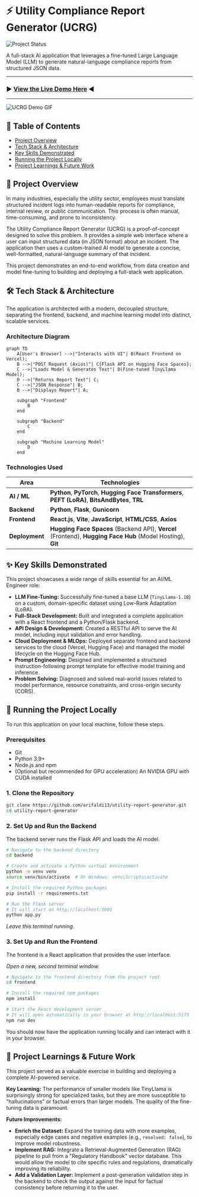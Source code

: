 # ⚡️ Utility Compliance Report Generator (UCRG)

![Project Status](https://img.shields.io/badge/status-complete-success)

A full-stack AI application that leverages a fine-tuned Large Language Model (LLM) to generate natural-language compliance reports from structured JSON data.

---

### ▶️ **[View the Live Demo Here](https://rifukawa-ucrg.vercel.app/)** ◀️

---

![UCRG Demo GIF](./demo.gif)

## 📖 Table of Contents

- [Project Overview](#-project-overview)
- [Tech Stack & Architecture](#-tech-stack--architecture)
- [Key Skills Demonstrated](#-key-skills-demonstrated)
- [Running the Project Locally](#-running-the-project-locally)
- [Project Learnings & Future Work](#-project-learnings--future-work)

## 🎯 Project Overview

In many industries, especially the utility sector, employees must translate structured incident logs into human-readable reports for compliance, internal review, or public communication. This process is often manual, time-consuming, and prone to inconsistency.

The Utility Compliance Report Generator (UCRG) is a proof-of-concept designed to solve this problem. It provides a simple web interface where a user can input structured data (in JSON format) about an incident. The application then uses a custom-trained AI model to generate a concise, well-formatted, natural-language summary of that incident.

This project demonstrates an end-to-end workflow, from data creation and model fine-tuning to building and deploying a full-stack web application.

## 🛠️ Tech Stack & Architecture

The application is architected with a modern, decoupled structure, separating the frontend, backend, and machine learning model into distinct, scalable services.

### Architecture Diagram

```mermaid
graph TD
    A[User's Browser] -->|"Interacts with UI"| B(React Frontend on Vercel);
    B -->|"POST Request (Axios)"| C{Flask API on Hugging Face Spaces};
    C -->|"Loads Model & Generates Text"| D(Fine-tuned TinyLlama Model);
    D -->|"Returns Report Text"| C;
    C -->|"JSON Response"| B;
    B -->|"Displays Report"| A;

    subgraph "Frontend"
        B
    end

    subgraph "Backend"
        C
    end

    subgraph "Machine Learning Model"
        D
    end
```

### Technologies Used

| Area            | Technologies                                                                                             |
| --------------- | -------------------------------------------------------------------------------------------------------- |
| **AI / ML**     | **Python**, **PyTorch**, **Hugging Face Transformers**, **PEFT (LoRA)**, **BitsAndBytes**, **TRL**         |
| **Backend**     | **Python**, **Flask**, **Gunicorn**                                                                        |
| **Frontend**    | **React.js**, **Vite**, **JavaScript**, **HTML/CSS**, **Axios**                                            |
| **Deployment**  | **Hugging Face Spaces** (Backend API), **Vercel** (Frontend), **Hugging Face Hub** (Model Hosting), **Git** |

## ✨ Key Skills Demonstrated

This project showcases a wide range of skills essential for an AI/ML Engineer role:

-   **LLM Fine-Tuning:** Successfully fine-tuned a base LLM (`TinyLlama-1.1B`) on a custom, domain-specific dataset using Low-Rank Adaptation (LoRA).
-   **Full-Stack Development:** Built and integrated a complete application with a React frontend and a Python/Flask backend.
-   **API Design & Development:** Created a RESTful API to serve the AI model, including input validation and error handling.
-   **Cloud Deployment & MLOps:** Deployed separate frontend and backend services to the cloud (Vercel, Hugging Face) and managed the model lifecycle on the Hugging Face Hub.
-   **Prompt Engineering:** Designed and implemented a structured instruction-following prompt template for effective model training and inference.
-   **Problem Solving:** Diagnosed and solved real-world issues related to model performance, resource constraints, and cross-origin security (CORS).

## 🚀 Running the Project Locally

To run this application on your local machine, follow these steps.

### Prerequisites

-   Git
-   Python 3.9+
-   Node.js and npm
-   (Optional but recommended for GPU acceleration) An NVIDIA GPU with CUDA installed

### 1. Clone the Repository

```bash
git clone https://github.com/arifaldi13/utility-report-generator.git
cd utility-report-generator
```

### 2. Set Up and Run the Backend

The backend server runs the Flask API and loads the AI model.

```bash
# Navigate to the backend directory
cd backend

# Create and activate a Python virtual environment
python -m venv venv
source venv/bin/activate  # On Windows: venv\Scripts\activate

# Install the required Python packages
pip install -r requirements.txt

# Run the Flask server
# It will start on http://localhost:5001
python app.py
```
*Leave this terminal running.*

### 3. Set Up and Run the Frontend

The frontend is a React application that provides the user interface.

*Open a new, second terminal window.*

```bash
# Navigate to the frontend directory from the project root
cd frontend

# Install the required npm packages
npm install

# Start the React development server
# It will open automatically in your browser at http://localhost:5173
npm run dev
```

You should now have the application running locally and can interact with it in your browser.

## 🧠 Project Learnings & Future Work

This project served as a valuable exercise in building and deploying a complete AI-powered service.

**Key Learning:** The performance of smaller models like TinyLlama is surprisingly strong for specialized tasks, but they are more susceptible to "hallucinations" or factual errors than larger models. The quality of the fine-tuning data is paramount.

**Future Improvements:**

-   **Enrich the Dataset:** Expand the training data with more examples, especially edge cases and negative examples (e.g., `resolved: false`), to improve model robustness.
-   **Implement RAG:** Integrate a Retrieval-Augmented Generation (RAG) pipeline to pull from a "Regulatory Handbook" vector database. This would allow the model to cite specific rules and regulations, dramatically improving its reliability.
-   **Add a Validation Layer:** Implement a post-generation validation step in the backend to check the output against the input for factual consistency before returning it to the user.